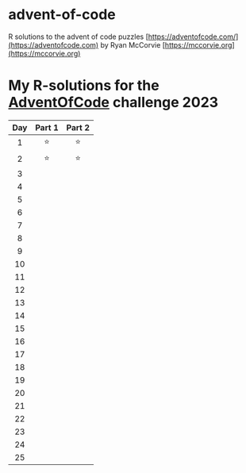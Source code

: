 # advent-of-code

R solutions to the advent of code puzzles [https://adventofcode.com/](https://adventofcode.com) by Ryan McCorvie [https://mccorvie.org](https://mccorvie.org)


# My **R**-solutions for the [AdventOfCode](https://adventofcode.com/) challenge 2023

| Day | Part 1 | Part 2 |
|:---:|:--------:|:--------:|
|  1  |   ⭐     |     ⭐   |
|  2  |   ⭐     |     ⭐   |
|  3  |        |        |
|  4  |        |        |
|  5  |        |        |  
|  6  |        |        |  
|  7  |        |        |  
|  8  |        |        |  
|  9  |        |        |  
| 10  |        |        |  
| 11  |        |        |  
| 12  |        |        |  
| 13  |        |        |  
| 14  |        |        |  
| 15  |        |        |  
| 16  |        |        |  
| 17  |        |        |  
| 18  |        |        |  
| 19  |        |        |  
| 20  |        |        |  
| 21  |        |        |  
| 22  |        |        |  
| 23  |        |        |  
| 24  |        |        |  
| 25  |        |        |  
